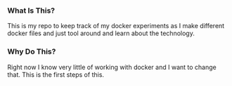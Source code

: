 ### What Is This?

This is my repo to keep track of my docker experiments as I make different docker files and just tool around and learn about the technology.

### Why Do This?

Right now I know very little of working with docker and I want to change that. This is the first steps of this.
